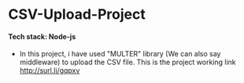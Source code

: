 # CSV-Upload-Project
#### Tech stack: Node-js
- In this project, i have used "MULTER" library (We can also say middleware) to upload the CSV file.
  This is the project working link http://surl.li/gqpxv
